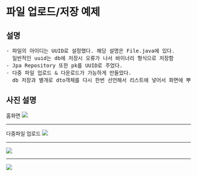 <h1>파일 업로드/저장 예제</h1>

<h2>설명</h2>
<pre>
- 파일의 아이디는 UUID로 설정했다. 해당 설명은 File.java에 있다.
  일반적인 uuid는 db에 저장시 오류가 나서 바이너리 형식으로 저장함
- Jpa Repository 또한 pk를 UUID로 주었다.
- 다중 파일 업로드 & 다운로드가 가능하게 만들었다.
  db 저장과 별개로 dto객체를 다시 한번 선언해서 리스트에 넣어서 화면에 뿌려주는 방식을 사용했다.
</pre>

<h2>사진 설명</h2>
홈화면
<img src="https://user-images.githubusercontent.com/88976237/178189175-aa3ee1fa-a38a-409e-90a6-7d6a70c90c59.png">
<hr>

다중파일 업로드
<img src="https://user-images.githubusercontent.com/88976237/178189206-c5da0176-9123-40d6-b7e0-a2bc6062c63d.png">
<hr>

<img src="https://user-images.githubusercontent.com/88976237/178189215-dec4af1d-ab4a-4679-bda0-631db5070e6f.png">
<hr>

<img src="https://user-images.githubusercontent.com/88976237/178189221-e3faa96d-47ca-472d-9771-b2491358205f.png">
